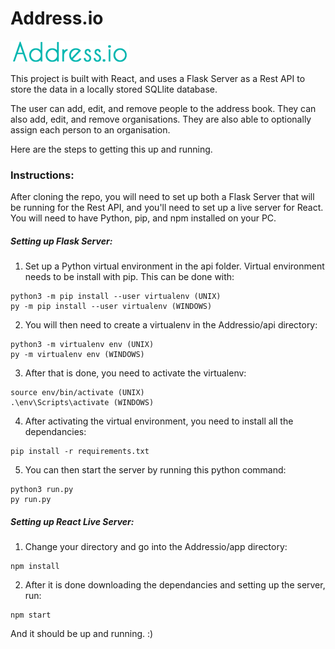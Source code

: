 # Address.io
![Logo](/app/src/addressio.png)

This project is built with React, and uses a Flask Server as a Rest API to store the 
data in a locally stored SQLlite database.

The user can add, edit, and remove people to the address book. They can also add, edit, and remove organisations. 
They are also able to optionally assign each person to an organisation.


Here are the steps to getting this up and running. 

### Instructions:

After cloning the repo, you will need to set up both a Flask Server that will be running for the Rest API, and you'll need to set up 
a live server for React. You will need to have Python, pip, and npm installed on your PC.

##### Setting up Flask Server:

1. Set up a Python virtual environment in the api folder. Virtual environment
needs to be install with pip. This can be done with:
```
python3 -m pip install --user virtualenv (UNIX)
py -m pip install --user virtualenv (WINDOWS)
```

2. You will then need to create a virtualenv in the Addressio/api directory:
```
python3 -m virtualenv env (UNIX)
py -m virtualenv env (WINDOWS)
```

3. After that is done, you need to activate the virtualenv:
```
source env/bin/activate (UNIX)
.\env\Scripts\activate (WINDOWS)
```

4. After activating the virtual environment, you need to install all the dependancies:
```
pip install -r requirements.txt
```

5. You can then start the server by running this python command:
```
python3 run.py
py run.py
```

##### Setting up React Live Server:

1. Change your directory and go into the Addressio/app directory:
```
npm install 
```

2. After it is done downloading the dependancies and setting up the server, run:
```
npm start
```

And it should be up and running. :)

